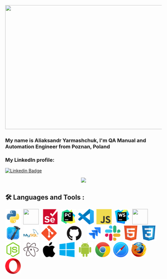 <div align="center">
</div>
  <div align="center">
  <img src="https://cdn.dribbble.com/users/1299339/screenshots/2972130/media/9c0c352c84f67a0f1eb6fd279c7a2b79.gif" width="600" height="400">
</div>

### My name is Aliaksandr Yarmashchuk, I'm QA Manual and Automation Engineer from Poznan, Poland

### My LinkedIn profile:
[![Linkedin Badge](https://img.shields.io/badge/-Aliaksandr.Yarmashchuk-blue?style=flat&logo=Linkedin&logoColor=white)](https://www.linkedin.com/in/aliaksandr-yarmashchuk/)


  <div align="center">
</div>
  <div align="center">
  <img src="https://pontistechnology.com/wp-content/uploads/2023/03/shutterstock_1837443379-1-2048x1365.jpg">
</div>

## :hammer_and_wrench: Languages and Tools :
 <div>
  <img src="https://github.com/devicons/devicon/blob/master/icons/python/python-original.svg" title="Python" alt="Python" width="50" height="50"/>&nbsp;
  <img src="https://upload.wikimedia.org/wikipedia/commons/thumb/d/d5/Selenium_Logo.png/861px-Selenium_Logo.png?20200511151950" width="50" height="50" />  &nbsp;
 <img src="https://github.com/devicons/devicon/blob/master/icons/selenium/selenium-original.svg" title="Selenium" alt="Selenium" width="50"/>&nbsp;
  <img src="https://github.com/devicons/devicon/blob/master/icons/pycharm/pycharm-original.svg" title="PyCharm" alt="PyCharm" width="50"/>&nbsp;
 <img src="https://github.com/devicons/devicon/blob/master/icons/vscode/vscode-original.svg" title="VSCode" alt="VSCode" width="50"/>&nbsp;
 <img src="https://github.com/devicons/devicon/blob/master/icons/javascript/javascript-original.svg" title="JavaScript" alt="JavaScript" width="50"       height="50"/>&nbsp;
 <img src="https://github.com/devicons/devicon/blob/master/icons/webstorm/webstorm-original.svg" title="Webstorm" alt="Webstorm" width="50"/>&nbsp; 
 <img src="https://res.cloudinary.com/postman/image/upload/t_team_logo/v1629869194/team/2893aede23f01bfcbd2319326bc96a6ed0524eba759745ed6d73405a3a8b67a8" width="50" height="50" />&nbsp; &nbsp; &nbsp; &nbsp;
<img src="https://github.com/devicons/devicon/blob/master/icons/xcode/xcode-original.svg" title="XCode" alt="XCode" width="50"/>&nbsp; 
<img src="https://github.com/devicons/devicon/blob/master/icons/mysql/mysql-original-wordmark.svg" title="MySQL"  alt="MySQL" width="50" height="50"/>&nbsp; 
<img src="https://github.com/devicons/devicon/blob/master/icons/git/git-original.svg" width="50" height="50" />&nbsp; &nbsp; &nbsp; &nbsp;
<img src="https://github.com/devicons/devicon/blob/master/icons/github/github-original.svg" width="50" height="50" />&nbsp; &nbsp;
<img src="https://github.com/devicons/devicon/blob/master/icons/jira/jira-original.svg" title="Jira" alt="Jira" width="50"/>&nbsp; 
<img src="https://github.com/devicons/devicon/blob/master/icons/slack/slack-original.svg" title="Slack" alt="Slack" width="50" height="50"/>&nbsp;
<img src="https://github.com/devicons/devicon/blob/master/icons/html5/html5-original.svg" title="HTML5" alt="HTML" width="50" height="50"/>&nbsp;
<img src="https://github.com/devicons/devicon/blob/master/icons/css3/css3-original.svg"  title="CSS3" alt="CSS" width="50" height="50"/>&nbsp;
<img src="https://github.com/devicons/devicon/blob/master/icons/nodejs/nodejs-original.svg" title="NodeJS" alt="NodeJS" width="50" height="50"/>&nbsp;
<img src="https://github.com/devicons/devicon/blob/master/icons/atom/atom-original.svg" title="Atom" alt="Atom" width="50"/>&nbsp; 
<img src="https://github.com/devicons/devicon/blob/master/icons/apple/apple-original.svg" title="Apple" alt="Apple" width="50"/>&nbsp; 
<img src="https://github.com/devicons/devicon/blob/master/icons/windows8/windows8-original.svg" title="Windows" alt="Windows" width="50"/>&nbsp; 
<img src="https://github.com/devicons/devicon/blob/master/icons/android/android-original.svg" title="Android" alt="Android" width="50"/>&nbsp;
<img src="https://github.com/devicons/devicon/blob/master/icons/chrome/chrome-original.svg" title="Chrome" alt="Chrome" width="50" height="50"/>&nbsp;
<img src="https://github.com/devicons/devicon/blob/master/icons/safari/safari-original.svg" title="Safari" alt="Safari" width="50" height="50"/>&nbsp;
<img src="https://github.com/devicons/devicon/blob/master/icons/firefox/firefox-original.svg" title="Firefox" alt="Firefox" width="50"/>&nbsp; 
<img src="https://github.com/devicons/devicon/blob/master/icons/opera/opera-original.svg" title="Opera" alt="Opera" width="50"/>&nbsp;
 
   



 
  

